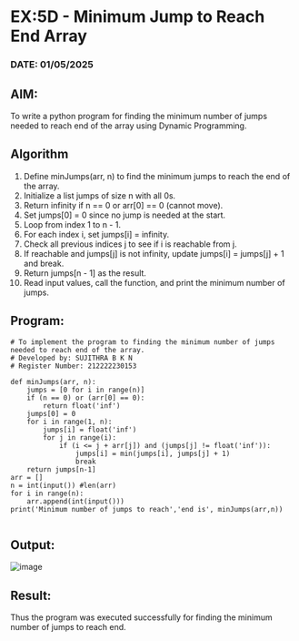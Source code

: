 # EX:5D - Minimum Jump to Reach End Array

### DATE: 01/05/2025

## AIM:
To write a python program for finding the minimum number of jumps needed to reach end of the array using Dynamic Programming.

## Algorithm

1. Define minJumps(arr, n) to find the minimum jumps to reach the end of the array.
2. Initialize a list jumps of size n with all 0s.
3. Return infinity if n == 0 or arr[0] == 0 (cannot move).
4. Set jumps[0] = 0 since no jump is needed at the start.
5. Loop from index 1 to n - 1.
6. For each index i, set jumps[i] = infinity.
7. Check all previous indices j to see if i is reachable from j.
8. If reachable and jumps[j] is not infinity, update jumps[i] = jumps[j] + 1 and break.
9. Return jumps[n - 1] as the result.
10. Read input values, call the function, and print the minimum number of jumps.

## Program:
```
# To implement the program to finding the minimum number of jumps needed to reach end of the array.
# Developed by: SUJITHRA B K N
# Register Number: 212222230153

def minJumps(arr, n):
    jumps = [0 for i in range(n)]
    if (n == 0) or (arr[0] == 0):
        return float('inf')
    jumps[0] = 0
    for i in range(1, n):
        jumps[i] = float('inf')
        for j in range(i):
            if (i <= j + arr[j]) and (jumps[j] != float('inf')):
                jumps[i] = min(jumps[i], jumps[j] + 1)
                break
    return jumps[n-1]
arr = []
n = int(input()) #len(arr)
for i in range(n):
    arr.append(int(input()))
print('Minimum number of jumps to reach','end is', minJumps(arr,n))
 
```
## Output:

![image](https://github.com/user-attachments/assets/bf6472b3-4266-493e-ae04-45145700ab5f)

## Result:
Thus the program was executed successfully for finding the minimum number of jumps to reach end.
